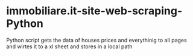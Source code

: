 # immobiliare.it-site-web-scraping-Python
Python script gets the data of houses prices and everythinig to all pages and wirtes it to a xl sheet and stores in a local path
